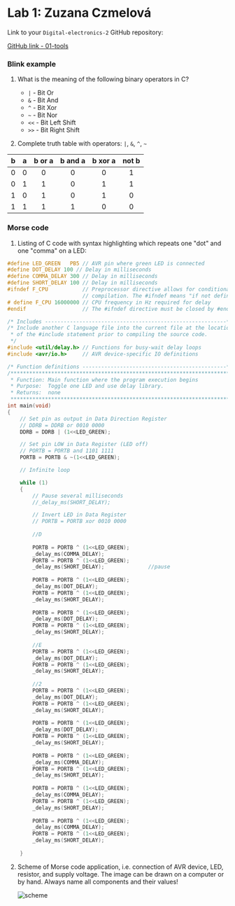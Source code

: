 # Lab 1: Zuzana Czmelová

Link to your `Digital-electronics-2` GitHub repository:

   [GitHub link - 01-tools](https://github.com/Zuzanaczm/Digital_electronics_2/tree/main/Labs/01-tools)


### Blink example

1. What is the meaning of the following binary operators in C?
   * `|`  - Bit Or
   * `&`  - Bit And
   * `^`  - Bit Xor
   * `~`  - Bit Nor
   * `<<` - Bit Left Shift
   * `>>` - Bit Right Shift

2. Complete truth table with operators: `|`, `&`, `^`, `~`

| **b** | **a** |**b or a** | **b and a** | **b xor a** | **not b** |
| :-: | :-: | :-: | :-: | :-: | :-: |
| 0 | 0 | 0 | 0 | 0 | 1 |
| 0 | 1 | 1 | 0 | 1 | 1 |
| 1 | 0 | 1 | 0 | 1 | 0 |
| 1 | 1 | 1 | 1 | 0 | 0 |


### Morse code

1. Listing of C code with syntax highlighting which repeats one "dot" and one "comma" on a LED:

```c
#define LED_GREEN   PB5 // AVR pin where green LED is connected
#define DOT_DELAY 100 // Delay in milliseconds
#define COMMA_DELAY 300 // Delay in milliseconds
#define SHORT_DELAY 100 // Delay in milliseconds
#ifndef F_CPU           // Preprocessor directive allows for conditional
                        // compilation. The #ifndef means "if not defined".
# define F_CPU 16000000 // CPU frequency in Hz required for delay
#endif                  // The #ifndef directive must be closed by #endif

/* Includes ----------------------------------------------------------*/
/* Include another C language file into the current file at the location
 * of the #include statement prior to compiling the source code.
 */
#include <util/delay.h> // Functions for busy-wait delay loops
#include <avr/io.h>     // AVR device-specific IO definitions

/* Function definitions ----------------------------------------------*/
/**********************************************************************
 * Function: Main function where the program execution begins
 * Purpose:  Toggle one LED and use delay library.
 * Returns:  none
 **********************************************************************/
int main(void)
{
    // Set pin as output in Data Direction Register
    // DDRB = DDRB or 0010 0000
    DDRB = DDRB | (1<<LED_GREEN);

    // Set pin LOW in Data Register (LED off)
    // PORTB = PORTB and 1101 1111
    PORTB = PORTB & ~(1<<LED_GREEN);

    // Infinite loop

    while (1)
    {
        // Pause several milliseconds
        //_delay_ms(SHORT_DELAY);

        // Invert LED in Data Register
        // PORTB = PORTB xor 0010 0000
		
		//D
		
        PORTB = PORTB ^ (1<<LED_GREEN);       
		_delay_ms(COMMA_DELAY);
		PORTB = PORTB ^ (1<<LED_GREEN);
		_delay_ms(SHORT_DELAY);              //pause
		
		PORTB = PORTB ^ (1<<LED_GREEN);
		_delay_ms(DOT_DELAY);
		PORTB = PORTB ^ (1<<LED_GREEN);
		_delay_ms(SHORT_DELAY);
		
		PORTB = PORTB ^ (1<<LED_GREEN);
		_delay_ms(DOT_DELAY);
		PORTB = PORTB ^ (1<<LED_GREEN);
		_delay_ms(SHORT_DELAY);
		
		//E
		PORTB = PORTB ^ (1<<LED_GREEN);  
		_delay_ms(DOT_DELAY);
		PORTB = PORTB ^ (1<<LED_GREEN);
		_delay_ms(SHORT_DELAY);
		
	    //2
		PORTB = PORTB ^ (1<<LED_GREEN);  
		_delay_ms(DOT_DELAY);
		PORTB = PORTB ^ (1<<LED_GREEN);
		_delay_ms(SHORT_DELAY);
		
		PORTB = PORTB ^ (1<<LED_GREEN);  
		_delay_ms(DOT_DELAY);
		PORTB = PORTB ^ (1<<LED_GREEN);
		_delay_ms(SHORT_DELAY);
		
		PORTB = PORTB ^ (1<<LED_GREEN);
		_delay_ms(COMMA_DELAY);
		PORTB = PORTB ^ (1<<LED_GREEN);
		_delay_ms(SHORT_DELAY);
		
		PORTB = PORTB ^ (1<<LED_GREEN); 
		_delay_ms(COMMA_DELAY);
		PORTB = PORTB ^ (1<<LED_GREEN);
		_delay_ms(SHORT_DELAY);
		
		PORTB = PORTB ^ (1<<LED_GREEN); 
		_delay_ms(COMMA_DELAY);
		PORTB = PORTB ^ (1<<LED_GREEN);
		_delay_ms(SHORT_DELAY);
		
    }

```


2. Scheme of Morse code application, i.e. connection of AVR device, LED, resistor, and supply voltage. The image can be drawn on a computer or by hand. Always name all components and their values!

   ![scheme](01-tools/scheme.png)

